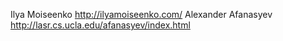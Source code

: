 Ilya Moiseenko      <http://ilyamoiseenko.com/>
Alexander Afanasyev <http://lasr.cs.ucla.edu/afanasyev/index.html>
